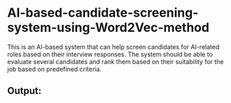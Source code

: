 # AI-based-candidate-screening-system-using-Word2Vec-method
This is an AI-based system that can help screen candidates for AI-related roles based on their interview responses.
The system should be able to evaluate several candidates and rank them based on their suitability for the job based on predefined criteria.

## Output:
